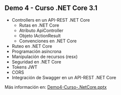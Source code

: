 ##  Demo 4 - Curso .NET Core 3.1  ##

* Controllers en un API-REST .NET Core
	* Rutas en .NET Core
	* Atributo ApiController
	* Objeto IActionResult
	* Convenciones en .NET Core
* Ruteo en .NET Core
* Programación asíncrona 
* Manipulación de recursos (resx)
* Seguridad en .NET Core
* Tokens JWT
* CORS
* Integración de Swagger en un API-REST .NET Core


Más información en: [Demo4-Curso-.NetCore.pptx](https://github.com/dadjh85/Demo4-Curso-.NetCore3.1/raw/master/doc/Demo4-%20Curso%20.NET%20Core.pptx)


